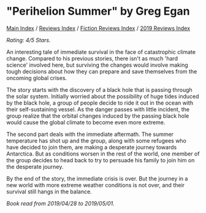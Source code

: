 # "Perihelion Summer" by Greg Egan

[Main Index](../../../README.md) / [Reviews Index](../../README.md) / [Fiction Reviews Index](../README.md) / [2019 Reviews Index](README.md)

*Rating: 4/5 Stars.*

An interesting tale of immediate survival in the face of catastrophic climate change. Compared to his previous stories, there isn't as much 'hard science' involved here, but surviving the changes would involve making tough decisions about how they can prepare and save themselves from the oncoming global crises.

The story starts with the discovery of a black hole that is passing through the solar system. Initially worried about the possibility of huge tides induced by the black hole, a group of people decide to ride it out in the ocean with their self-sustaining vessel. As the danger passes with little incident, the group realize that the orbital changes induced by the passing black hole would cause the global climate to become even more extreme.

The second part deals with the immediate aftermath. The summer temperature has shot up and the group, along with some refugees who have decided to join them, are making a desperate journey towards Antarctica. But as conditions worsen in the rest of the world, one member of the group decides to head back to try to persuade his family to join him on the desperate journey.

By the end of the story, the immediate crisis is over. But the journey in a new world with more extreme weather conditions is not over, and their survival still hangs in the balance.

*Book read from 2019/04/28 to 2019/05/01.*
